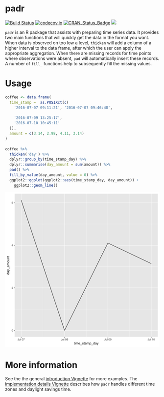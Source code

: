 # padr

[![Build Status](https://travis-ci.org/EdwinTh/padr.png?branch=master)](https://travis-ci.org/EdwinTh/padr)
[![codecov.io](https://codecov.io/github/EdwinTh/padr/coverage.svg?branch=master)](https://codecov.io/github/EdwinTh/padr?branch=master)
[![CRAN_Status_Badge](http://www.r-pkg.org/badges/version/padr)](https://cran.r-project.org/package=padr)
[![](http://cranlogs.r-pkg.org/badges/padr)](https://cran.r-project.org/package=padr)

`padr` is an R package that assists with preparing time series data. It provides two main functions that will quickly get the data in the format you want. When data is observed on too low a level, `thicken` will add a column of a higher interval to the data frame, after which the user can apply the appropriate aggregation. When there are missing records for time points where observations were absent, `pad` will automatically insert these records. A number of `fill_` functions help to subsequently fill the missing values.

# Usage

```r
coffee <- data.frame(
  time_stamp =  as.POSIXct(c(
    '2016-07-07 09:11:21', '2016-07-07 09:46:48',
    
    '2016-07-09 13:25:17',
    '2016-07-10 10:45:11'
  )),
  amount = c(3.14, 2.98, 4.11, 3.14)
)

coffee %>%
  thicken('day') %>%
  dplyr::group_by(time_stamp_day) %>%
  dplyr::summarise(day_amount = sum(amount)) %>%
  pad() %>%
  fill_by_value(day_amount, value = 0) %>%
  ggplot2::ggplot(ggplot2::aes(time_stamp_day, day_amount)) +
    ggplot2::geom_line()
```
![](readme_plot.png)

# More information
See the the general [introduction Vignette](https://github.com/EdwinTh/padr/blob/master/vignettes/padr.Rmd) for more examples. The [implementation details Vignette](https://github.com/EdwinTh/padr/blob/master/vignettes/padr.Rmd) describes how `padr` handles different time zones and daylight savings time.